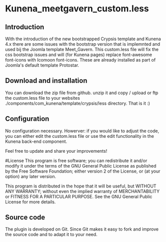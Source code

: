 # Kunena_meetgavern_custom.less

## Introduction
With the introduction of the new bootstrapped Crypsis template and Kunena 4.x there are some issues with the bootstrap version that is implemnted and used bij the Joomla template Meet_Gavern. This custom.less file will fix the css bootstrap issues and will (for Kunena pages) replace font-awesome font-icons with Icomoon font-icons. These are already installed as part of Joomla's default template Protostar.

## Download and installation
You can download the zip file from github. unzip it and copy / upload or ftp the custom.less file to your websites ./components/com_kunena/template/crypsis/less directory. That is it :)

## Configuration
No configuration necessary. Howerver: if you would like to adjust the code, you can either edit the custom.less file or use the edit functionality in the Kunena back-end component.

Feel free to update and share your improvements!

#License
This program is free software; you can redistribute it and/or modify it under the terms of the GNU General Public License as published by the Free Software Foundation; either version 2 of the License, or (at your option) any later version.

This program is distributed in the hope that it will be useful, but WITHOUT ANY WARRANTY; without even the implied warranty of MERCHANTABILITY or FITNESS FOR A PARTICULAR PURPOSE. See the GNU General Public License for more details.

## Source code
The plugin is developed on Git. Since Git makes it easy to fork and improve the source code and to adapt it to your need.
